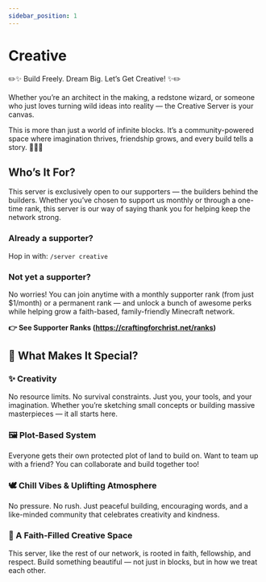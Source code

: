```yaml
---
sidebar_position: 1
---
```


# Creative

✏️✨ Build Freely. Dream Big. Let’s Get Creative! ✨✏️

Whether you’re an architect in the making, a redstone wizard, or someone who just loves turning wild ideas into reality — the Creative Server is your canvas.

This is more than just a world of infinite blocks.
It’s a community-powered space where imagination thrives, friendship grows, and every build tells a story. 💬🏰🌟

## Who’s It For?
This server is exclusively open to our supporters — the builders behind the builders. Whether you’ve chosen to support us monthly or through a one-time rank, this server is our way of saying thank you for helping keep the network strong.

### Already a supporter?
Hop in with: `/server creative`

### Not yet a supporter?
No worries! You can join anytime with a monthly supporter rank (from just $1/month) or a permanent rank — and unlock a bunch of awesome perks while helping grow a faith-based, family-friendly Minecraft network.

**👉 See Supporter Ranks (https://craftingforchrist.net/ranks)**

## 🧱 What Makes It Special?

### ✨ Creativity
No resource limits. No survival constraints. Just you, your tools, and your imagination. Whether you’re sketching small concepts or building massive masterpieces — it all starts here.

### 🖼️ Plot-Based System
Everyone gets their own protected plot of land to build on. Want to team up with a friend? You can collaborate and build together too!

### 🕊️ Chill Vibes & Uplifting Atmosphere
No pressure. No rush. Just peaceful building, encouraging words, and a like-minded community that celebrates creativity and kindness.

### 🙌 A Faith-Filled Creative Space
This server, like the rest of our network, is rooted in faith, fellowship, and respect. Build something beautiful — not just in blocks, but in how we treat each other.